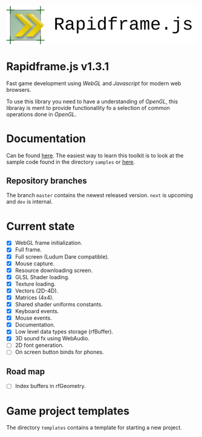 ![extra](extra/logo.png)

# Rapidframe.js v1.3.1

Fast game development using *WebGL* and *Javascript* for modern web browsers.

To use this library you need to have a understanding of *OpenGL*, this libraray
is ment to provide functionallity fo a selection of common operations done in
*OpenGL*.

# Documentation

Can be found [here](http://martus.se/rapidframe/doc/). The easiest way to learn
this toolkit is to look at the sample code found in the directory `samples` or
[here](http://martus.se/rapidframe/samples/).

## Repository branches
The branch `master` contains the newest released version. `next` is upcoming and
`dev` is internal.

# Current state
 * [X] WebGL frame initialization.
 * [X] Full frame.
 * [X] Full screen (Ludum Dare compatible).
 * [X] Mouse capture.
 * [X] Resource downloading screen.
 * [X] GLSL Shader loading.
 * [X] Texture loading.
 * [X] Vectors (2D-4D).
 * [X] Matrices (4x4).
 * [X] Shared shader uniforms constants.
 * [X] Keyboard events.
 * [X] Mouse events.
 * [X] Documentation.
 * [X] Low level data types storage (rfBuffer).
 * [X] 3D sound fx using WebAudio.
 * [ ] 2D font generation.
 * [ ] On screen button binds for phones.

## Road map
 * [ ] Index buffers in rfGeometry.

# Game project templates
The directory ```templates``` contains a template for starting a new project.

